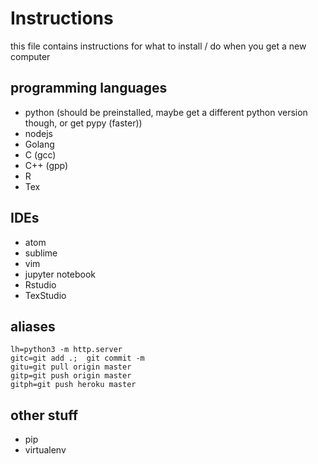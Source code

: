 # Instructions
this file contains instructions for what to install / do when you get a new computer

## programming languages
* python (should be preinstalled, maybe get a different python version though, or get pypy (faster))
* nodejs
* Golang
* C (gcc)
* C++ (gpp)
* R
* Tex

## IDEs
* atom
* sublime
* vim
* jupyter notebook
* Rstudio
* TexStudio

## aliases
```
lh=python3 -m http.server
gitc=git add .;  git commit -m
gitu=git pull origin master
gitp=git push origin master
gitph=git push heroku master
```

## other stuff
* pip
* virtualenv

